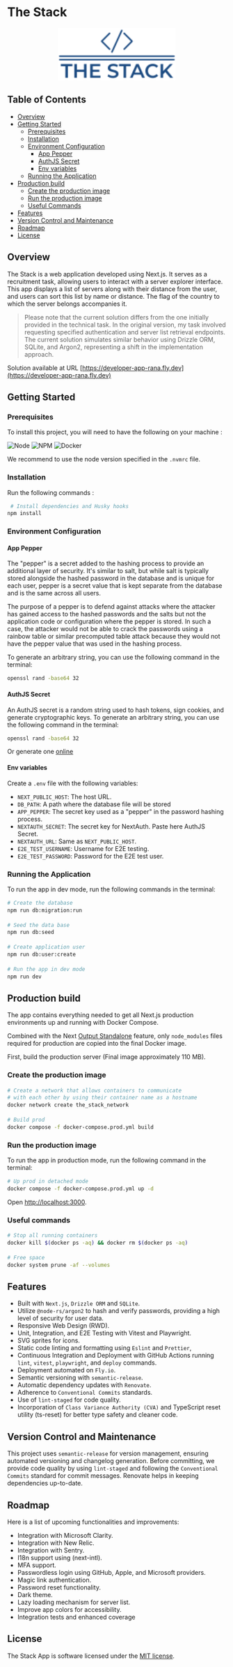 <!-- Improved compatibility of back-to-top link: See: https://github.com/othneildrew/Best-README-Template/pull/73 -->

<a name="readme-top"></a>

# The Stack

<div style="text-align: center">
<img src="public/developer-logo.svg" alt="the stack logo" height="120px" width="auto" />
</div>

## Table of Contents

- [Overview](#overview)
- [Getting Started](#getting-started)
  - [Prerequisites](#prerequisites)
  - [Installation](#installation)
  - [Environment Configuration](#env-config)
    - [App Pepper](#app-pepper)
    - [AuthJS Secret](#authjs-secret)
    - [Env variables](#env-vars)
  - [Running the Application](#running-app)
- [Production build](#production-build)
  - [Create the production image](#create-production-image)
  - [Run the production image](#run-production-image)
  - [Useful Commands](#useful-commands)
- [Features](#features)
- [Version Control and Maintenance](#version-control)
- [Roadmap](#roadmap)
- [License](#license)

## <a name="overview">Overview</a>

The Stack is a web application developed using Next.js. It serves as a recruitment task, allowing users to interact with a server explorer interface. This app displays a list of servers along with their distance from the user, and users can sort this list by name or distance. The flag of the country to which the server belongs accompanies it.

> Please note that the current solution differs from the one initially provided in the technical task. In the original version, my task involved requesting specified authentication and server list retrieval endpoints. The current solution simulates similar behavior using Drizzle ORM, SQLite, and Argon2, representing a shift in the implementation approach.

Solution available at URL [https://developer-app-rana.fly.dev](https://developer-app-rana.fly.dev)

## <a name="getting-started">Getting Started</a>

### <a name="prerequisites">Prerequisites</a>

To install this project, you will need to have the following on your machine :

![Node](https://img.shields.io/badge/-nodejs-black?style=for-the-badge&logoColor=white&logo=node.js&color=366A31)
![NPM](https://img.shields.io/badge/-npm-black?style=for-the-badge&logoColor=white&logo=npm&color=B76507)
![Docker](https://img.shields.io/badge/-Docker-black?style=for-the-badge&logoColor=white&logo=docker&color=004EA2)

We recommend to use the node version specified in the `.nvmrc` file.

### <a name="installation">Installation</a>

Run the following commands :

```bash
 # Install dependencies and Husky hooks
npm install
```

### <a name="env-config">Environment Configuration</a>

#### <a name="app-pepper">App Pepper</a>

The "pepper" is a secret added to the hashing process to provide an additional layer of security. It's similar to salt, but while salt is typically stored alongside the hashed password in the database and is unique for each user, pepper is a secret value that is kept separate from the database and is the same across all users.

The purpose of a pepper is to defend against attacks where the attacker has gained access to the hashed passwords and the salts but not the application code or configuration where the pepper is stored. In such a case, the attacker would not be able to crack the passwords using a rainbow table or similar precomputed table attack because they would not have the pepper value that was used in the hashing process.

To generate an arbitrary string, you can use the following command in the terminal:

```bash
openssl rand -base64 32
```

#### <a name="authjs-secret">AuthJS Secret</a>

An AuthJS secret is a random string used to hash tokens, sign cookies, and generate cryptographic keys. To generate an arbitrary string, you can use the following command in the terminal:

```bash
openssl rand -base64 32
```

Or generate one [online](https://generate-secret.vercel.app/32)

#### <a name="env-vars">Env variables</a>

Create a `.env` file with the following variables:

- `NEXT_PUBLIC_HOST`: The host URL.
- `DB_PATH`: A path where the database file will be stored
- `APP_PEPPER`: The secret key used as a "pepper" in the password hashing process.
- `NEXTAUTH_SECRET`: The secret key for NextAuth. Paste here AuthJS Secret.
- `NEXTAUTH_URL`: Same as `NEXT_PUBLIC_HOST`.
- `E2E_TEST_USERNAME`: Username for E2E testing.
- `E2E_TEST_PASSWORD`: Password for the E2E test user.

### <a name="running-app">Running the Application</a>

To run the app in dev mode, run the following commands in the terminal:

```bash
# Create the database
npm run db:migration:run

# Seed the data base
npm run db:seed

# Create application user
npm run db:user:create

# Run the app in dev mode
npm run dev
```

## <a name="production-build">Production build</a>

The app contains everything needed to get all Next.js production environments up and running with Docker Compose.

Combined with the Next [Output Standalone](https://nextjs.org/docs/advanced-features/output-file-tracing#automatically-copying-traced-files) feature, only `node_modules` files required for production are copied into the final Docker image.

First, build the production server (Final image approximately 110 MB).

### <a name="create-production-image">Create the production image</a>

```bash
# Create a network that allows containers to communicate
# with each other by using their container name as a hostname
docker network create the_stack_network

# Build prod
docker compose -f docker-compose.prod.yml build
```

### <a name="run-production-image">Run the production image</a>

To run the app in production mode, run the following command in the terminal:

```bash
# Up prod in detached mode
docker compose -f docker-compose.prod.yml up -d
```

Open [http://localhost:3000](http://localhost:3000).

### <a name="useful-commands">Useful commands</a>

```bash
# Stop all running containers
docker kill $(docker ps -aq) && docker rm $(docker ps -aq)

# Free space
docker system prune -af --volumes
```

## <a name="features">Features</a>

- Built with `Next.js`, `Drizzle ORM` and `SQLite`.
- Utilize `@node-rs/argon2` to hash and verify passwords, providing a high level of security for user data.
- Responsive Web Design (RWD).
- Unit, Integration, and E2E Testing with Vitest and Playwright.
- SVG sprites for icons.
- Static code linting and formatting using `Eslint` and `Prettier`,
- Continuous Integration and Deployment with GitHub Actions running `lint`, `vitest`, `playwright`, and `deploy` commands.
- Deployment automated on `Fly.io`.
- Semantic versioning with `semantic-release`.
- Automatic dependency updates with `Renovate`.
- Adherence to `Conventional Commits` standards.
- Use of `lint-staged` for code quality.
- Incorporation of `Class Variance Authority (CVA)` and TypeScript reset utility (ts-reset) for better type safety and cleaner code.

## <a name="version-control">Version Control and Maintenance</a>

This project uses `semantic-release` for version management, ensuring automated versioning and changelog generation. Before committing, we provide code quality by using `lint-staged` and following the `Conventional Commits` standard for commit messages. Renovate helps in keeping dependencies up-to-date.

## <a name="roadmap">Roadmap</a>

Here is a list of upcoming functionalities and improvements:

- Integration with Microsoft Clarity.
- Integration with New Relic.
- Integration with Sentry.
- I18n support using (next-intl).
- MFA support.
- Passwordless login using GitHub, Apple, and Microsoft providers.
- Magic link authentication.
- Password reset functionality.
- Dark theme.
- Lazy loading mechanism for server list.
- Improve app colors for accessibility.
- Integration tests and enhanced coverage

## <a name="license">License</a>

The Stack App is software licensed under the [MIT license](LICENSE).
